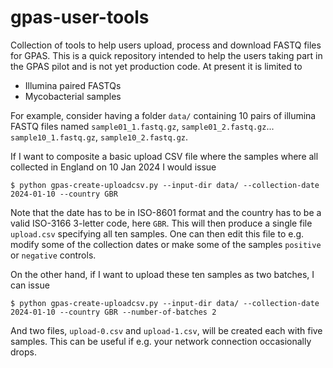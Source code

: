 # gpas-user-tools
Collection of tools to help users upload, process and download FASTQ files for GPAS. This is a quick repository intended to help the users taking part in the GPAS pilot and is not yet production code. At present it is limited to
* Illumina paired FASTQs
* Mycobacterial samples

For example, consider having a folder `data/` containing 10 pairs of illumina FASTQ files named `sample01_1.fastq.gz`, `sample01_2.fastq.gz`... `sample10_1.fastq.gz`, `sample10_2.fastq.gz`.

If I want to composite a basic upload CSV file where the samples where all collected in England on 10 Jan 2024 I would issue

```
$ python gpas-create-uploadcsv.py --input-dir data/ --collection-date 2024-01-10 --country GBR
```

Note that the date has to be in ISO-8601 format and the country has to be a valid ISO-3166 3-letter code, here `GBR`. This will then produce a single file `upload.csv` specifying all ten samples. One can then edit this file to e.g. modify some of the collection dates or make some of the samples `positive` or `negative` controls.

On the other hand, if I want to upload these ten samples as two batches, I can issue

```
$ python gpas-create-uploadcsv.py --input-dir data/ --collection-date 2024-01-10 --country GBR --number-of-batches 2
```

And two files, `upload-0.csv` and `upload-1.csv`, will be created each with five samples. This can be useful if e.g. your network connection occasionally drops.


